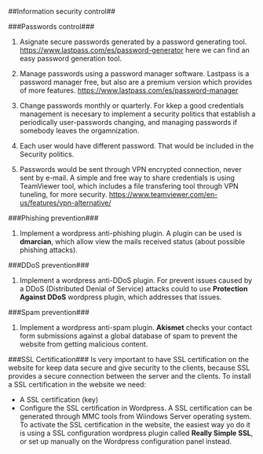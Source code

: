 ##Information security control##

###Passwords control###
1.	Asignate secure passwords generated by a password generating tool.
     https://www.lastpass.com/es/password-generator here we can find an easy password generation tool.
     
2.	Manage passwords using a password manager software.
     Lastpass is a password manager free, but also are a premium version which provides of more features.
     https://www.lastpass.com/es/password-manager
     
3.	Change passwords monthly or quarterly.
     For kkep a good credentials management is necesary to implement a security politics that establish
     a periodically user-passwords changing, and managing passwords if somebody leaves the orgamnization.
     
4.	Each user would have different password.
     That would be included in the Security politics.
     
5.	Passwords would be sent through VPN encrypted connection, never sent by e-mail.
     A simple and free way to share credentials is using TeamViewer tool, which includes a file transfering tool through VPN tuneling, for more security.
      https://www.teamviewer.com/en-us/features/vpn-alternative/
      
###Phishing prevention###
1.	Implement a wordpress anti-phishing plugin.
A plugin can be used is **dmarcian**, which allow view the mails received status (about possible phishing attacks).


###DDoS prevention###
1.	Implement a wordpress anti-DDoS plugin.
For prevent issues caused by a DDoS (Distributed Denial of Service) attacks could to use **Protection Against DDoS** wordpress plugin, which addresses that issues.



###Spam prevention###
1.	Implement a wordpress anti-spam plugin.
**Akismet** checks your contact form submissions against a global database of spam to prevent the website from getting malicious content.


###SSL Certification###
Is very important to have SSL certification on the website for keep data secure and give security to the clients, because SSL provides a secure connection between the server and the clients.
To install a SSL certification in the website we need:
*	A SSL certification (key)
*	Configure the SSL certification in Wordpress.
A SSL certification can be generated through MMC tools from Wiindows Server operating system.
To activate the SSL certification in the website, the easiest way yo do it is using a SSL configuration wordpress plugin called **Really Simple SSL**, or set up manually on the Wordpress configuration panel instead.
